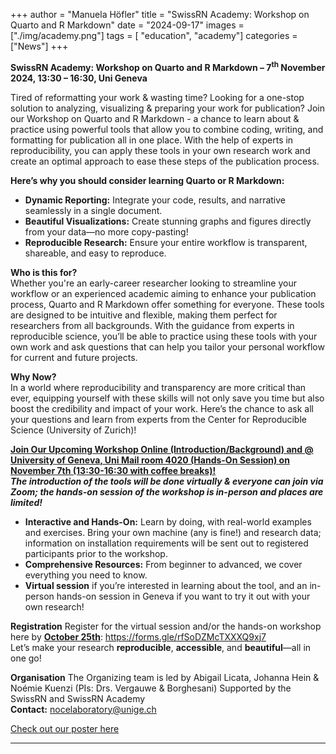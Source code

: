 +++
author = "Manuela Höfler"
title = "SwissRN Academy: Workshop on Quarto and R Markdown"
date = "2024-09-17"
images  = ["./img/academy.png"]
tags = [ "education", "academy"]
categories = ["News"]
+++

**SwissRN Academy: Workshop on Quarto and R Markdown – 7<sup>th</sup> November 2024, 13:30 – 16:30, Uni Geneva**
 
Tired of reformatting your work & wasting time? Looking for a one-stop solution to analyzing, visualizing & preparing your work for publication? 
Join our Workshop on Quarto and R Markdown - a chance to learn about & practice using powerful tools that allow you to combine coding, writing, and formatting for publication all in one place. With the help of experts in reproducibility, you can apply these tools in your own research work and create an optimal approach to ease these steps of the publication process.
 
**Here’s why you should consider learning Quarto or R Markdown:**
 - **Dynamic Reporting:** Integrate your code, results, and narrative seamlessly in a single document.
 - **Beautiful Visualizations:** Create stunning graphs and figures directly from your data—no more copy-pasting!
 - **Reproducible Research:** Ensure your entire workflow is transparent, shareable, and easy to reproduce.
 
**Who is this for?**<br>
Whether you're an early-career researcher looking to streamline your workflow or an experienced academic aiming to enhance your publication process, Quarto and R Markdown offer something for everyone. These tools are designed to be intuitive and flexible, making them perfect for researchers from all backgrounds. With the guidance from experts in reproducible science, you’ll be able to practice using these tools with your own work and ask questions that can help you tailor your personal workflow for current and future projects.
 
**Why Now?**<br>
In a world where reproducibility and transparency are more critical than ever, equipping yourself with these skills will not only save you time but also boost the credibility and impact of your work. Here’s the chance to ask all your questions and learn from experts from the Center for Reproducible Science (University of Zurich)!
 
<ins>**Join Our Upcoming Workshop Online (Introduction/Background) and @ University of Geneva, Uni Mail room 4020 (Hands-On Session) on November 7th (13:30-16:30 with coffee breaks)!**</ins><br>
***The introduction of the tools will be done virtually & everyone can join via Zoom; the hands-on session of the workshop is in-person and places are limited!***
 
 - **Interactive and Hands-On:** Learn by doing, with real-world examples and exercises. Bring your own machine (any is fine!) and research data; information on installation requirements will be sent out to registered participants prior to the workshop. 
 - **Comprehensive Resources:** From beginner to advanced, we cover everything you need to know.
 - **Virtual session** if you’re interested in learning about the tool, and an in-person hands-on session in Geneva if you want to try it out with your own research!
 
**Registration**
Register for the virtual session and/or the hands-on workshop here by <ins>**October 25th**</ins>: https://forms.gle/rfSoDZMcTXXXQ9xj7 <br>
Let’s make your research **reproducible**, **accessible**, and **beautiful**—all in one go!
 
**Organisation**
The Organizing team is led by Abigail Licata, Johanna Hein & Noémie Kuenzi (PIs: Drs. Vergauwe & Borghesani)
Supported by the SwissRN and SwissRN Academy <br>
**Contact:** nocelaboratory@unige.ch

[Check out our poster here](https://www.swissrn.org/news/Workshop_QuartoRMarkdown_Nov7Geneva.pdf)
 
---
